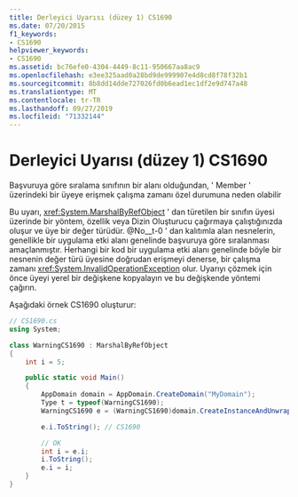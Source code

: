 ```yaml
---
title: Derleyici Uyarısı (düzey 1) CS1690
ms.date: 07/20/2015
f1_keywords:
- CS1690
helpviewer_keywords:
- CS1690
ms.assetid: bc76efe0-4304-4449-8c11-950667aa8ac9
ms.openlocfilehash: e3ee325aad0a28bd9de999907e4d8cd8f78f32b1
ms.sourcegitcommit: 8b8dd14dde727026fd0b6ead1ec1df2e9d747a48
ms.translationtype: MT
ms.contentlocale: tr-TR
ms.lasthandoff: 09/27/2019
ms.locfileid: "71332144"
---
```

# <a name="compiler-warning-level-1-cs1690"></a>Derleyici Uyarısı (düzey 1) CS1690
Başvuruya göre sıralama sınıfının bir alanı olduğundan, ' Member ' üzerindeki bir üyeye erişmek çalışma zamanı özel durumuna neden olabilir  
  
 Bu uyarı, <xref:System.MarshalByRefObject> ' dan türetilen bir sınıfın üyesi üzerinde bir yöntem, özellik veya Dizin Oluşturucu çağırmaya çalıştığınızda oluşur ve üye bir değer türüdür. @No__t-0 ' dan kalıtımla alan nesnelerin, genellikle bir uygulama etki alanı genelinde başvuruya göre sıralanması amaçlanmıştır. Herhangi bir kod bir uygulama etki alanı genelinde böyle bir nesnenin değer türü üyesine doğrudan erişmeyi denerse, bir çalışma zamanı <xref:System.InvalidOperationException> olur. Uyarıyı çözmek için önce üyeyi yerel bir değişkene kopyalayın ve bu değişkende yöntemi çağırın.
  
 Aşağıdaki örnek CS1690 oluşturur:  
  
```csharp  
// CS1690.cs  
using System;

class WarningCS1690 : MarshalByRefObject
{
    int i = 5;

    public static void Main()
    {            
        AppDomain domain = AppDomain.CreateDomain("MyDomain");                
        Type t = typeof(WarningCS1690);
        WarningCS1690 e = (WarningCS1690)domain.CreateInstanceAndUnwrap(t.Assembly.FullName,t.FullName);

        e.i.ToString(); // CS1690    

        // OK  
        int i = e.i;
        i.ToString();
        e.i = i;        
    }
}
```
